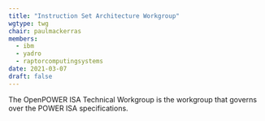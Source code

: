 ```yaml
---
title: "Instruction Set Architecture Workgroup"
wgtype: twg
chair: paulmackerras
members:
  - ibm
  - yadro
  - raptorcomputingsystems
date: 2021-03-07
draft: false
---
```


The OpenPOWER ISA Technical Workgroup is the workgroup that governs over the POWER ISA specifications.
